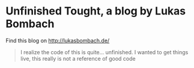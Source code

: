 # Unfinished Tought, a blog by Lukas Bombach

Find this blog on http://lukasbombach.de/

> I realize the code of this is quite... unfinished. I wanted to get things live, this really is not a reference of good code
